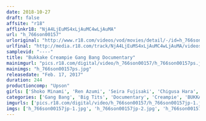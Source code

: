 ```yaml
---
date: 2018-10-27
draft: false
affsite: "r18"
afflinkr18: "NjA4LjEuMS4xLjAuMC4wLjAuMA"
url: "h_766son00157"
urloriginal: "http://www.r18.com/videos/vod/movies/detail/-/id=h_766son00157"
urlfinal: "http://media.r18.com/track/NjA4LjEuMS4xLjAuMC4wLjAuMA/videos/vod/movies/detail/-/id=h_766son00157"
samplevid: "----"
title: "Bukkake Creampie Gang Bang Documentary"
mainimgurl: "pics.r18.com/digital/video/h_766son00157/h_766son00157ps.jpg"
mainimgs: "h_766son00157ps.jpg"
releasedate: "Feb. 17, 2017"
duration: 244
productioncomp: "Upson"
girls: ['Shoko Minami', 'Ren Azumi', 'Seira Fujisaki', 'Chigusa Hara', 'Natsuku Hasegawa', 'Nozomi Mikimoto', 'Nana Kiyozuka', 'Sara Shinomiya', 'Kiriko Imafuji']
categories: ['Gang Bang', 'Big Tits', 'Documentary', 'Creampie', 'BUKKAKE', 'Over 4 Hours', 'Hi-Def']
imgurls: ['pics.r18.com/digital/video/h_766son00157/h_766son00157jp-1.jpg', 'pics.r18.com/digital/video/h_766son00157/h_766son00157jp-2.jpg', 'pics.r18.com/digital/video/h_766son00157/h_766son00157jp-3.jpg', 'pics.r18.com/digital/video/h_766son00157/h_766son00157jp-4.jpg', 'pics.r18.com/digital/video/h_766son00157/h_766son00157jp-5.jpg', 'pics.r18.com/digital/video/h_766son00157/h_766son00157jp-6.jpg', 'pics.r18.com/digital/video/h_766son00157/h_766son00157jp-7.jpg', 'pics.r18.com/digital/video/h_766son00157/h_766son00157jp-8.jpg', 'pics.r18.com/digital/video/h_766son00157/h_766son00157jp-9.jpg', 'pics.r18.com/digital/video/h_766son00157/h_766son00157jp-10.jpg', 'pics.r18.com/digital/video/h_766son00157/h_766son00157jp-11.jpg', 'pics.r18.com/digital/video/h_766son00157/h_766son00157jp-12.jpg', 'pics.r18.com/digital/video/h_766son00157/h_766son00157jp-13.jpg', 'pics.r18.com/digital/video/h_766son00157/h_766son00157jp-14.jpg', 'pics.r18.com/digital/video/h_766son00157/h_766son00157jp-15.jpg', 'pics.r18.com/digital/video/h_766son00157/h_766son00157jp-16.jpg', 'pics.r18.com/digital/video/h_766son00157/h_766son00157jp-17.jpg', 'pics.r18.com/digital/video/h_766son00157/h_766son00157jp-18.jpg', 'pics.r18.com/digital/video/h_766son00157/h_766son00157jp-19.jpg', 'pics.r18.com/digital/video/h_766son00157/h_766son00157jp-20.jpg']
imgs: ['h_766son00157jp-1.jpg', 'h_766son00157jp-2.jpg', 'h_766son00157jp-3.jpg', 'h_766son00157jp-4.jpg', 'h_766son00157jp-5.jpg', 'h_766son00157jp-6.jpg', 'h_766son00157jp-7.jpg', 'h_766son00157jp-8.jpg', 'h_766son00157jp-9.jpg', 'h_766son00157jp-10.jpg', 'h_766son00157jp-11.jpg', 'h_766son00157jp-12.jpg', 'h_766son00157jp-13.jpg', 'h_766son00157jp-14.jpg', 'h_766son00157jp-15.jpg', 'h_766son00157jp-16.jpg', 'h_766son00157jp-17.jpg', 'h_766son00157jp-18.jpg', 'h_766son00157jp-19.jpg', 'h_766son00157jp-20.jpg']
---
```

